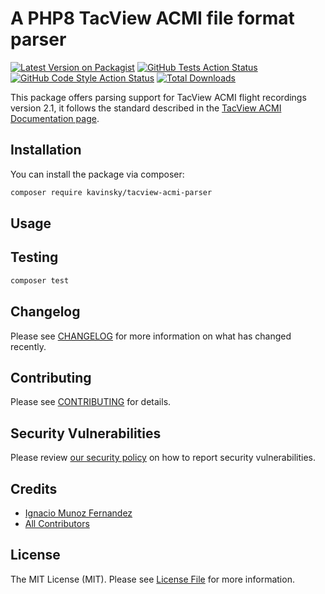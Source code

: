 # A PHP8 TacView ACMI file format parser

[![Latest Version on Packagist](https://img.shields.io/packagist/v/kavinsky/tacview-acmi-parser.svg?style=flat-square)](https://packagist.org/packages/kavinsky/tacview-acmi-parser)
[![GitHub Tests Action Status](https://img.shields.io/github/workflow/status/kavinsky/tacview-acmi-parser/run-tests?label=tests)](https://github.com/kavinsky/tacview-acmi-parser/actions?query=workflow%3ATests+branch%3Amain)
[![GitHub Code Style Action Status](https://img.shields.io/github/workflow/status/kavinsky/tacview-acmi-parser/Check%20&%20fix%20styling?label=code%20style)](https://github.com/kavinsky/tacview-acmi-parser/actions?query=workflow%3A"Check+%26+fix+styling"+branch%3Amain)
[![Total Downloads](https://img.shields.io/packagist/dt/kavinsky/tacview-acmi-parser.svg?style=flat-square)](https://packagist.org/packages/kavinsky/tacview-acmi-parser)

This package offers parsing support for TacView ACMI flight recordings version 2.1, it follows
the standard described in the [TacView ACMI Documentation page](https://www.tacview.net/documentation/acmi/en/).

## Installation

You can install the package via composer:

```bash
composer require kavinsky/tacview-acmi-parser
```

## Usage

## Testing

```bash
composer test
```

## Changelog

Please see [CHANGELOG](CHANGELOG.md) for more information on what has changed recently.

## Contributing

Please see [CONTRIBUTING](.github/CONTRIBUTING.md) for details.

## Security Vulnerabilities

Please review [our security policy](../../security/policy) on how to report security vulnerabilities.

## Credits

-   [Ignacio Munoz Fernandez](https://github.com/kavinsky)
-   [All Contributors](../../contributors)

## License

The MIT License (MIT). Please see [License File](LICENSE.md) for more information.
